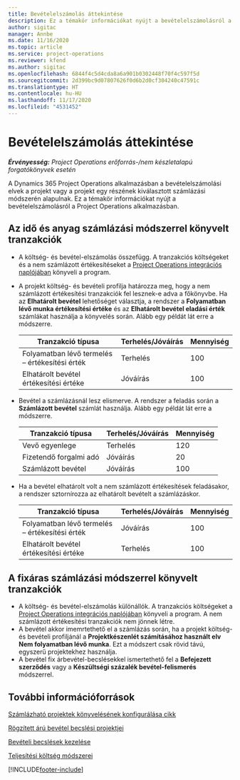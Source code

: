 ```yaml
---
title: Bevételelszámolás áttekintése
description: Ez a témakör információkat nyújt a bevételelszámolásról a Project Operations alkalmazásban.
author: sigitac
manager: Annbe
ms.date: 11/16/2020
ms.topic: article
ms.service: project-operations
ms.reviewer: kfend
ms.author: sigitac
ms.openlocfilehash: 6844f4c5d4cda8a6a901b0302448f70f4c597f5d
ms.sourcegitcommit: 2d399bc9d07807626f0d6b2d0cf304240c47591c
ms.translationtype: HT
ms.contentlocale: hu-HU
ms.lasthandoff: 11/17/2020
ms.locfileid: "4531452"
---
```

# <a name="revenue-recognition-overview"></a>Bevételelszámolás áttekintése

_**Érvényesség:** Project Operations erőforrás-/nem készletalapú forgatókönyvek esetén_

A Dynamics 365 Project Operations alkalmazásban a bevételelszámolási elvek a projekt vagy a projekt egy részének kiválasztott számlázási módszerén alapulnak. Ez a témakör információkat nyújt a bevételelszámolásról a Project Operations alkalmazásban.

## <a name="transactions-accounted-using-time-and-material-billing-method"></a>Az idő és anyag számlázási módszerrel könyvelt tranzakciók

- A költség- és bevétel-elszámolás összefügg. A tranzakciós költségeket és a nem számlázott értékesítéseket a [Project Operations integrációs naplójában](../project-accounting/project-operations-integration-journal.md) könyveli a program.
- A projekt költség- és bevételi profilja határozza meg, hogy a nem számlázott értékesítési tranzakciók fel lesznek-e adva a főkönyvbe. Ha az **Elhatárolt bevétel** lehetőséget választja, a rendszer a **Folyamatban lévő munka értékesítési értéke** és az **Elhatárolt bevétel eladási érték** számlákat használja a könyvelés során. Alább egy példát lát erre a módszerre.  

  | Tranzakció típusa | Terhelés/Jóváírás | Mennyiség |
  | --- | --- | --- |
  | Folyamatban lévő termelés – értékesítési érték | Terhelés | 100 |
  | Elhatárolt bevétel értékesítési értéke | Jóváírás | 100 |

- Bevétel a számlázásnál lesz elismerve. A rendszer a feladás során a **Számlázott bevétel** számlát használja. Alább egy példát lát erre a módszerre.  

  | Tranzakció típusa | Terhelés/Jóváírás | Mennyiség |
  | --- | --- | --- |
  | Vevő egyenlege | Terhelés | 120 |
  | Fizetendő forgalmi adó | Jóváírás | 20 |
  | Számlázott bevétel | Jóváírás | 100 |

- Ha a bevétel elhatárolt volt a nem számlázott értékesítések feladásakor, a rendszer sztornírozza az elhatárolt bevételt a számlázáskor.

  | Tranzakció típusa | Terhelés/Jóváírás | Mennyiség |
  | --- | --- | --- |
  | Folyamatban lévő termelés – értékesítési érték | Jóváírás | 100 |
  | Elhatárolt bevétel értékesítési értéke | Terhelés | 100 |

## <a name="transactions-accounted-using-the-fixed-price-billing-method"></a>A fixáras számlázási módszerrel könyvelt tranzakciók

- A költség- és bevétel-elszámolás különállók. A tranzakciós költségeket a [Project Operations integrációs naplójában](../project-accounting/project-operations-integration-journal.md) könyveli a program. A nem számlázott értékesítési tranzakciók nem jönnek létre.
- A bevétel akkor imemrtethető el a számlázás során, ha a projekt költség- és bevételi profiljánál a **Projektkészenlét számításához használt elv** **Nem folyamatban lévő munka**. Ezt a módszert csak rövid távú, egyszerű projektekhez használja.
- A bevétel fix árbevétel-becslésekkel ismertethető fel a **Befejezett szerződés** vagy a **Készültségi százalék bevétel-felismerés** módszerrel.

## <a name="additional-resources"></a>További információforrások
[Számlázható projektek könyvelésének konfigurálása cikk](../project-accounting/configure-accounting-billable-projects.md)

[Rögzített árú bevétel becslési projektjei](rev-rec-percentage-completion-method.md)

[Bevételi becslések kezelése](rev-rec-completed-contract-method.md)

[Teljesítési költség módszerei](cost-complete-methods.md)


[!INCLUDE[footer-include](../includes/footer-banner.md)]